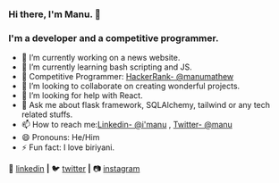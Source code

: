 ### Hi there, I'm Manu. 👋

### I'm a developer and a competitive programmer.


- 🔭 I’m currently working on a news website.
- 🌱 I’m currently learning bash scripting and JS.
- 🔲 Competitive Programmer: [HackerRank- @manumathew](https://www.hackerrank.com/manu1997) 
- 👯 I’m looking to collaborate on creating wonderful projects.
- 🤔 I’m looking for help with React.
- 💬 Ask me about flask framework, SQLAlchemy, tailwind or any tech related stuffs.
- 📫 How to reach me:[Linkedin- @i'manu](https://www.linkedin.com/in/i-am-manumathew/) , [Twitter- @manu](https://twitter.com/ManuMat55127213)
- 😄 Pronouns: He/Him
- ⚡ Fun fact: I love biriyani.


👔 [linkedin][linkedin] **|** 
🐦 [twitter][twitter] **|** 
📷 [instagram][instagram]



[linkedin]: https://www.linkedin.com/in/i-am-manumathew/
[twitter]: https://twitter.com/ManuMat55127213
[instagram]: https://www.instagram.com/manumathew__97/









 
